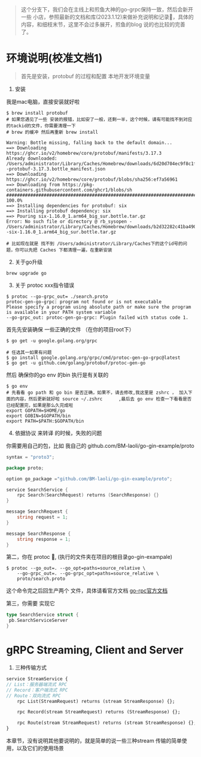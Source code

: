 > 这个分支下，我们会在主线上和煎鱼大神的go-grpc保持一致，然后会新开一些 小店，参照最新的文档和库(2023.1.12)来做补充说明和记录📝，具体的内容，和细枝末节，这里不会过多展开，煎鱼的blog 说的也比较的完善了。

# 环境说明(校准文档1)

> 首先是安装，protobuf 的过程和配置 本地开发环境变量

1. 安装

我是mac电脑，直接安装就好啦

```shell
$ brew install protobuf 
# 如果您遇见了一些 安装的报错，比如安了一般，还剩一半，这个时候，请有可能找不到对应的tackid的文件，你需要清理一下
# brew 的缓冲 然后再重新 brew install 

Warning: Bottle missing, falling back to the default domain...
==> Downloading https://ghcr.io/v2/homebrew/core/protobuf/manifests/3.17.3
Already downloaded: /Users/administrator/Library/Caches/Homebrew/downloads/6d20d704ec9f8c1fe7646d23a2e0e96e28c081140c98ef75911b36eae4e91f6f--protobuf-3.17.3.bottle_manifest.json
==> Downloading https://ghcr.io/v2/homebrew/core/protobuf/blobs/sha256:ef7a56961
==> Downloading from https://pkg-containers.githubusercontent.com/ghcr1/blobs/sh
######################################################################## 100.0%
==> Installing dependencies for protobuf: six
==> Installing protobuf dependency: six
==> Pouring six-1.16.0_1.arm64_big_sur.bottle.tar.gz
Error: No such file or directory @ rb_sysopen - /Users/administrator/Library/Caches/Homebrew/downloads/b2d32282c41ba4907220501baebea0c80fcc339a9b91684245d54261c17360b0--six-1.16.0_1.arm64_big_sur.bottle.tar.gz

# 比如现在就是 找不到 /Users/administrator/Library/Caches下的这个id号的问题，你可以先把 Caches 下都清理一遍，在重新安装
```

2. 关于go升级

```shell
brew upgrade go
```

3. 关于 protoc xxx指令错误

```shell
$ protoc --go-grpc_out= ./search.proto 
protoc-gen-go-grpc: program not found or is not executable
Please specify a program using absolute path or make sure the program is available in your PATH system variable
--go-grpc_out: protoc-gen-go-grpc: Plugin failed with status code 1.

```

首先先安装确保 一些正确的文件 （在你的项目root下）

```shell
$ go get -u google.golang.org/grpc

# 任选其一如果有问题
$ go install google.golang.org/grpc/cmd/protoc-gen-go-grpc@latest
$ go get -u github.com/golang/protobuf/protoc-gen-go

```

然后 确保你的go env 的bin 执行是有关联的

```shell
$ go env 
# 先看看 go path 和 go bin 是否正确，如果不，请去修改,我这里是 zshrc ， 加入下面的内容，然后更新就好啦 source ~/.zshrc      ,最后去 go env 检查一下看看是否已经配置完，如果是那么久完成啦
export GOPATH=$HOME/go
export GOBIN=$GOPATH/bin
export PATH=$PATH:$GOPATH/bin

```

4. 依据协议 来转译 的时候，失败的问题

你需要用自己的包，比如 我自己的 github.com/BM-laoli/go-gin-example/proto

```go
syntax = "proto3";

package proto;

option go_package ="github.com/BM-laoli/go-gin-example/proto";

service SearchService {
    rpc Search(SearchRequest) returns (SearchResponse) {}
}

message SearchRequest {
    string request = 1;
}

message SearchResponse {
    string response = 1;
}

```

第二，你在 protoc 🔧, (执行的文件夹在项目的根目录go-gin-exampale)

```shell
$ protoc --go_out=. --go_opt=paths=source_relative \
    --go-grpc_out=. --go-grpc_opt=paths=source_relative \
    proto/search.proto
```

这个命令完之后回生产两个 文件，具体请看官方文档 [go-rpc官方文档](https://grpc.io/docs/languages/go/quickstart/)

第三，你需要 实现它

```go
type SearchService struct {
 pb.SearchServiceServer
}
```

# gRPC Streaming, Client and Server

1. 三种传输方式

```proto
service StreamService {
// List：服务器端流式 RPC
// Record：客户端流式 RPC
// Route：双向流式 RPC
    rpc List(StreamRequest) returns (stream StreamResponse) {};

    rpc Record(stream StreamRequest) returns (StreamResponse) {};

    rpc Route(stream StreamRequest) returns (stream StreamResponse) {};
}
```

本章节，没有说明其他要说明的，就是简单的说一些三种stream 传输的简单使用，以及它们的使用场景
 